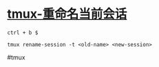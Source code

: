 # [tmux-重命名当前会话](../index/tmux.md#tmux-重命名当前会话)

```
ctrl + b $

tmux rename-session -t <old-name> <new-session>
```


#tmux